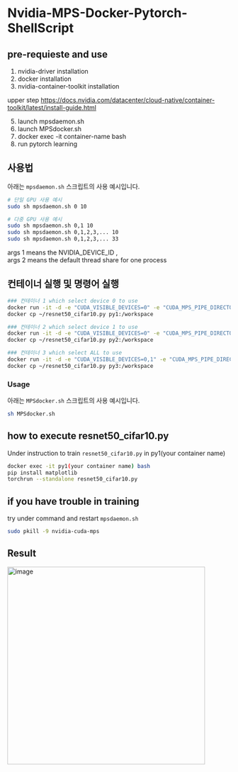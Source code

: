 # Nvidia-MPS-Docker-Pytorch-ShellScript

## pre-requieste and use

1. nvidia-driver installation
2. docker installation
3. nvidia-container-toolkit installation

upper step https://docs.nvidia.com/datacenter/cloud-native/container-toolkit/latest/install-guide.html 
  
5. launch mpsdaemon.sh
6. launch MPSdocker.sh
7. docker exec -it container-name bash
8. run pytorch learning

## 사용법

아래는 `mpsdaemon.sh` 스크립트의 사용 예시입니다.

```bash
# 단일 GPU 사용 예시
sudo sh mpsdaemon.sh 0 10

# 다중 GPU 사용 예시
sudo sh mpsdaemon.sh 0,1 10
sudo sh mpsdaemon.sh 0,1,2,3,... 10
sudo sh mpsdaemon.sh 0,1,2,3,... 33
```

args 1 means the NVIDIA_DEVICE_ID , <br>
args 2 means the default thread share for one process


## 컨테이너 실행 및 명령어 실행

```bash
### 컨테이너 1 which select device 0 to use
docker run -it -d -e "CUDA_VISIBLE_DEVICES=0" -e "CUDA_MPS_PIPE_DIRECTORY=/tmp/nvidia-mps" -e "CUDA_MPS_LOG_DIRECTORY=/tmp/nvidia-log" --name py1 --gpus '"device=0"' -v /tmp/nvidia-mps:/tmp/nvidia-mps --ipc=host pytorch/pytorch:2.0.1-cuda11.7-cudnn8-runtime
docker cp ~/resnet50_cifar10.py py1:/workspace

### 컨테이너 2 which select device 1 to use
docker run -it -d -e "CUDA_VISIBLE_DEVICES=0" -e "CUDA_MPS_PIPE_DIRECTORY=/tmp/nvidia-mps" -e "CUDA_MPS_LOG_DIRECTORY=/tmp/nvidia-log" --name py2 --gpus '"device=1"' -v /tmp/nvidia-mps:/tmp/nvidia-mps --ipc=host pytorch/pytorch:2.0.1-cuda11.7-cudnn8-runtime
docker cp ~/resnet50_cifar10.py py2:/workspace

### 컨테이너 3 which select ALL to use
docker run -it -d -e "CUDA_VISIBLE_DEVICES=0,1" -e "CUDA_MPS_PIPE_DIRECTORY=/tmp/nvidia-mps" -e "CUDA_MPS_LOG_DIRECTORY=/tmp/nvidia-log" --name py3 --gpus all -v /tmp/nvidia-mps:/tmp/nvidia-mps --ipc=host pytorch/pytorch:2.0.1-cuda11.7-cudnn8-runtime
docker cp ~/resnet50_cifar10.py py3:/workspace
```
### Usage

아래는 `MPSdocker.sh` 스크립트의 사용 예시입니다.

```bash
sh MPSdocker.sh
```

## how to execute resnet50_cifar10.py

Under instruction to train `resnet50_cifar10.py` in py1(your container name) 

```bash
docker exec -it py1(your container name) bash
pip install matplotlib
torchrun --standalone resnet50_cifar10.py
```

## if you have trouble in training

try under command and restart `mpsdaemon.sh`

```bash
sudo pkill -9 nvidia-cuda-mps
```

## Result

<img width="446" alt="image" src="https://github.com/emptyinteger/Nvidia-MPS-Docker-Pytorch-ShellScript/assets/92441821/2fbb5ffe-e59a-4b94-a286-d7a3f59374a5">
